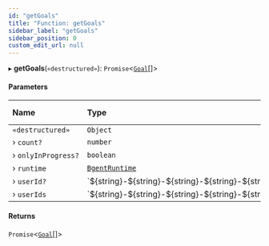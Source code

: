 ```yaml
---
id: "getGoals"
title: "Function: getGoals"
sidebar_label: "getGoals"
sidebar_position: 0
custom_edit_url: null
---
```


▸ **getGoals**(`«destructured»`): `Promise`\<[`Goal`](../interfaces/Goal.md)[]\>

#### Parameters

| Name | Type | Default value |
| :------ | :------ | :------ |
| `«destructured»` | `Object` | `undefined` |
| › `count?` | `number` | `5` |
| › `onlyInProgress?` | `boolean` | `true` |
| › `runtime` | [`BgentRuntime`](../classes/BgentRuntime.md) | `undefined` |
| › `userId?` | \`$\{string}-$\{string}-$\{string}-$\{string}-$\{string}\` | `undefined` |
| › `userIds` | \`$\{string}-$\{string}-$\{string}-$\{string}-$\{string}\`[] | `undefined` |

#### Returns

`Promise`\<[`Goal`](../interfaces/Goal.md)[]\>
